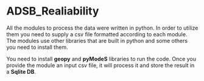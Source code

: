 # ADSB_Realiability

All the modules to process the data were written in python. In order to utilize them  you need to supply a csv file formatted according to each module.
The modules use other libraries that are built in python and some others you need to install them.

You need to install **geopy** and **pyModeS** libraries to run the code. 
Once you provide the module an input csv file, it will process it and store the result in a **Sqlite DB**.




